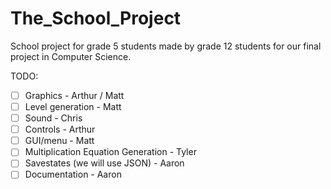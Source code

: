 The_School_Project
==================

School project for grade 5 students made by grade 12 students for our final project in Computer Science.

TODO:
- [ ] Graphics - Arthur / Matt
- [ ] Level generation - Matt
- [ ] Sound - Chris
- [ ] Controls - Arthur
- [ ] GUI/menu - Matt
- [ ] Multiplication Equation Generation - Tyler
- [ ] Savestates (we will use JSON) - Aaron
- [ ] Documentation - Aaron
